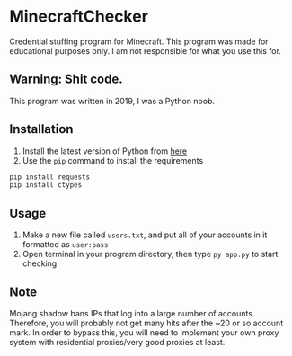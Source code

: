 # MinecraftChecker

Credential stuffing program for Minecraft. This program was made for educational purposes only. I am not responsible for what you use this for.

## Warning: Shit code.

This program was written in 2019, I was a Python noob.

## Installation

1. Install the latest version of Python from [here](https://www.python.org/downloads/)
2. Use the `pip` command to install the requirements
```bash
pip install requests
pip install ctypes
```

## Usage

1. Make a new file called `users.txt`, and put all of your accounts in it formatted as `user:pass`
2. Open terminal in your program directory, then type `py app.py` to start checking

## Note

Mojang shadow bans IPs that log into a large number of accounts. Therefore, you will probably not get many hits after the ~20 or so account mark. In order to bypass this, you will need to implement your own proxy system with residential proxies/very good proxies at least.

